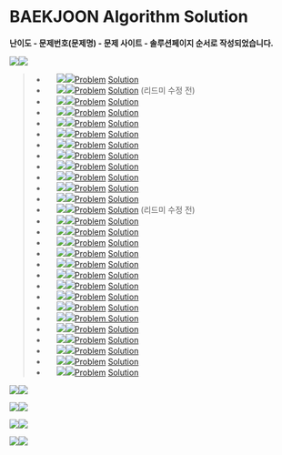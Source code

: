 # BAEKJOON Algorithm Solution

**난이도 - 문제번호(문제명) - 문제 사이트 - 솔루션페이지 순서로 작성되었습니다.**

<img src="https://img.shields.io/badge/-Silver-lightgrey"><img src="https://img.shields.io/badge/28 Solution-FFFFFF">

> - <img src="https://static.solved.ac/tier_small/7.svg" width=15px> <img src="https://img.shields.io/badge/Silver 4-lightgrey"><img src="https://img.shields.io/badge/1002(터렛) -FFFFFF">[Problem](https://www.acmicpc.net/problem/1002) [Solution](https://github.com/Jagwa7312/BAEKJOON/tree/%EB%B0%B1%EC%A4%80/Silver/1002_%ED%84%B0%EB%A0%9B)
> - <img src="https://static.solved.ac/tier_small/6.svg" width=15px> <img src="https://img.shields.io/badge/Silver 5-lightgrey"><img src="https://img.shields.io/badge/1018(체스판 다시 칠하기) -FFFFFF">[Problem](https://www.acmicpc.net/problem/1018) [Solution](https://github.com/Jagwa7312/Algorithm-Study/tree/main/BAEKJOON/Silver/1018_%EC%B2%B4%EC%8A%A4%ED%8C%90%20%EB%8B%A4%EC%8B%9C%20%EC%B9%A0%ED%95%98%EA%B8%B0(%EC%88%98%EC%A0%95%20%EC%A0%84)) (리드미 수정 전)
> - <img src="https://static.solved.ac/tier_small/6.svg" width=15px> <img src="https://img.shields.io/badge/Silver 5-lightgrey"><img src="https://img.shields.io/badge/1037(약수) -FFFFFF">[Problem](https://www.acmicpc.net/problem/1037) [Solution](https://github.com/Jagwa7312/Algorithm-Study/tree/main/BAEKJOON/Silver/1037_%EC%95%BD%EC%88%98)
> - <img src="https://static.solved.ac/tier_small/8.svg" width=15px> <img src="https://img.shields.io/badge/Silver 3-lightgrey"><img src="https://img.shields.io/badge/1051(숫자 정사각형) -FFFFFF">[Problem](https://www.acmicpc.net/problem/1051) [Solution](https://github.com/Jagwa7312/Algorithm-Study/tree/main/BAEKJOON/Silver/1051_%EC%88%AB%EC%9E%90%20%EC%A0%95%EC%82%AC%EA%B0%81%ED%98%95)
> - <img src="https://static.solved.ac/tier_small/7.svg" width=15px> <img src="https://img.shields.io/badge/Silver 4-lightgrey"><img src="https://img.shields.io/badge/1065(한수) -FFFFFF">[Problem](https://www.acmicpc.net/problem/1065) [Solution](https://github.com/Jagwa7312/BAEKJOON/tree/%EB%B0%B1%EC%A4%80/Silver/1065_%ED%95%9C%EC%88%98)
> - <img src="https://static.solved.ac/tier_small/6.svg" width=15px> <img src="https://img.shields.io/badge/Silver 5-lightgrey"><img src="https://img.shields.io/badge/1181(단어 정렬) -FFFFFF">[Problem](https://www.acmicpc.net/problem/1181) [Solution](https://github.com/Jagwa7312/BAEKJOON/tree/%EB%B0%B1%EC%A4%80/Silver/1181_%EB%8B%A8%EC%96%B4%20%EC%A0%95%EB%A0%AC)
> - <img src="https://static.solved.ac/tier_small/6.svg" width=15px> <img src="https://img.shields.io/badge/Silver 5-lightgrey"><img src="https://img.shields.io/badge/1316(그룹 단어 체커) -FFFFFF">[Problem](https://www.acmicpc.net/problem/1316) [Solution](https://github.com/Jagwa7312/BAEKJOON/tree/%EB%B0%B1%EC%A4%80/Silver/1316_%EA%B7%B8%EB%A3%B9%20%EB%8B%A8%EC%96%B4%20%EC%B2%B4%EC%BB%A4)
> - <img src="https://static.solved.ac/tier_small/6.svg" width=15px> <img src="https://img.shields.io/badge/Silver 5-lightgrey"><img src="https://img.shields.io/badge/1427(소트인사이드) -FFFFFF">[Problem](https://www.acmicpc.net/problem/1427) [Solution](https://github.com/Jagwa7312/BAEKJOON/tree/%EB%B0%B1%EC%A4%80/Silver/1427_%EC%86%8C%ED%8A%B8%EC%9D%B8%EC%82%AC%EC%9D%B4%EB%93%9C)
> - <img src="https://static.solved.ac/tier_small/6.svg" width=15px> <img src="https://img.shields.io/badge/Silver 5-lightgrey"><img src="https://img.shields.io/badge/1436(영화감독 숌) -FFFFFF">[Problem](https://www.acmicpc.net/problem/1436) [Solution](https://github.com/Jagwa7312/BAEKJOON/tree/%EB%B0%B1%EC%A4%80/Silver/1436_%EC%98%81%ED%99%94%EA%B0%90%EB%8F%85%20%EC%88%8C)
> - <img src="https://static.solved.ac/tier_small/9.svg" width=15px> <img src="https://img.shields.io/badge/Silver 2-lightgrey"><img src="https://img.shields.io/badge/1929(소수 구하기) -FFFFFF">[Problem](https://www.acmicpc.net/problem/1929) [Solution](https://github.com/Jagwa7312/BAEKJOON/tree/%EB%B0%B1%EC%A4%80/Silver/1929_%EC%86%8C%EC%88%98%20%EA%B5%AC%ED%95%98%EA%B8%B0)
> - <img src="https://static.solved.ac/tier_small/6.svg" width=15px> <img src="https://img.shields.io/badge/Silver 5-lightgrey"><img src="https://img.shields.io/badge/1934(최소공배수) -FFFFFF">[Problem](https://www.acmicpc.net/problem/1934) [Solution](https://github.com/Jagwa7312/BAEKJOON/tree/%EB%B0%B1%EC%A4%80/Silver/1934_%EC%B5%9C%EC%86%8C%EA%B3%B5%EB%B0%B0%EC%88%98)
> - <img src="https://static.solved.ac/tier_small/7.svg" width=15px> <img src="https://img.shields.io/badge/Silver 4-lightgrey"><img src="https://img.shields.io/badge/1978(소수찾기) -FFFFFF">[Problem](https://www.acmicpc.net/problem/1978) [Solution](https://github.com/Jagwa7312/BAEKJOON/tree/%EB%B0%B1%EC%A4%80/Silver/1978_%EC%86%8C%EC%88%98%EC%B0%BE%EA%B8%B0)
> - <img src="https://static.solved.ac/tier_small/7.svg" width=15px> <img src="https://img.shields.io/badge/Silver 4-lightgrey"><img src="https://img.shields.io/badge/2108(통계학) -FFFFFF">[Problem](https://www.acmicpc.net/problem/2108) [Solution](https://github.com/Jagwa7312/Algorithm-Study/tree/main/BAEKJOON/Silver/2108_%ED%86%B5%EA%B3%84%ED%95%99(%EC%88%98%EC%A0%95%20%EC%A0%84)) (리드미 수정 전)
> - <img src="https://static.solved.ac/tier_small/6.svg" width=15px> <img src="https://img.shields.io/badge/Silver 5-lightgrey"><img src="https://img.shields.io/badge/2303(숫자 게임) -FFFFFF">[Problem](https://www.acmicpc.net/problem/2303) [Solution](https://github.com/Jagwa7312/BAEKJOON/tree/%EB%B0%B1%EC%A4%80/Silver/2303_%EC%88%AB%EC%9E%90%20%EA%B2%8C%EC%9E%84)
> - <img src="https://static.solved.ac/tier_small/7.svg" width=15px> <img src="https://img.shields.io/badge/Silver 4-lightgrey"><img src="https://img.shields.io/badge/2331(반복수열) -FFFFFF">[Problem](https://www.acmicpc.net/problem/2331) [Solution](https://github.com/Jagwa7312/BAEKJOON/tree/%EB%B0%B1%EC%A4%80/Silver/2331_%EB%B0%98%EB%B3%B5%EC%88%98%EC%97%B4)
> - <img src="https://static.solved.ac/tier_small/6.svg" width=15px> <img src="https://img.shields.io/badge/Silver 5-lightgrey"><img src="https://img.shields.io/badge/2422(한윤정이 이탈리아에 가서 아이스크림을 사먹는데) -FFFFFF">[Problem](https://www.acmicpc.net/problem/2422) [Solution](https://github.com/Jagwa7312/Algorithm-Study/tree/main/BAEKJOON/Silver/2422_%ED%95%9C%EC%9C%A4%EC%A0%95%EC%9D%B4%20%EC%9D%B4%ED%83%88%EB%A6%AC%EC%95%84%EC%97%90%20%EA%B0%80%EC%84%9C%20%EC%95%84%EC%9D%B4%EC%8A%A4%ED%81%AC%EB%A6%BC%EC%9D%84%20%EC%82%AC%EB%A8%B9%EB%8A%94%EB%8D%B0)
> - <img src="https://static.solved.ac/tier_small/6.svg" width=15px> <img src="https://img.shields.io/badge/Silver 5-lightgrey"><img src="https://img.shields.io/badge/2581(소수) -FFFFFF">[Problem](https://www.acmicpc.net/problem/2581) [Solution](https://github.com/Jagwa7312/BAEKJOON/tree/%EB%B0%B1%EC%A4%80/Silver/2581_%EC%86%8C%EC%88%98)
> - <img src="https://static.solved.ac/tier_small/6.svg" width=15px> <img src="https://img.shields.io/badge/Silver 5-lightgrey"><img src="https://img.shields.io/badge/2609(최대공약수와 최소공배수) -FFFFFF">[Problem](https://www.acmicpc.net/problem/2609) [Solution](https://github.com/Jagwa7312/BAEKJOON/tree/%EB%B0%B1%EC%A4%80/Silver/2609_%EC%B5%9C%EB%8C%80%EA%B3%B5%EC%95%BD%EC%88%98%EC%99%80%20%EC%B5%9C%EC%86%8C%EA%B3%B5%EB%B0%B0%EC%88%98)
> - <img src="https://static.solved.ac/tier_small/6.svg" width=15px> <img src="https://img.shields.io/badge/Silver 5-lightgrey"><img src="https://img.shields.io/badge/2751(수 정렬하기 2) -FFFFFF">[Problem](https://www.acmicpc.net/problem/2751) [Solution](https://github.com/Jagwa7312/BAEKJOON/tree/%EB%B0%B1%EC%A4%80/Silver/2751_%EC%88%98%20%EC%A0%95%EB%A0%AC%ED%95%98%EA%B8%B0%202)
> - <img src="https://static.solved.ac/tier_small/6.svg" width=15px> <img src="https://img.shields.io/badge/Silver 5-lightgrey"><img src="https://img.shields.io/badge/2941(크로아티아 알파벳) -FFFFFF">[Problem](https://www.acmicpc.net/problem/2941) [Solution](https://github.com/Jagwa7312/BAEKJOON/tree/%EB%B0%B1%EC%A4%80/Silver/2941_%ED%81%AC%EB%A1%9C%EC%95%84%ED%8B%B0%EC%95%84%20%EC%95%8C%ED%8C%8C%EB%B2%B3)
> - <img src="https://static.solved.ac/tier_small/6.svg" width=15px> <img src="https://img.shields.io/badge/Silver 5-lightgrey"><img src="https://img.shields.io/badge/4673(셀프 넘버) -FFFFFF">[Problem](https://www.acmicpc.net/problem/4673) [Solution](https://github.com/Jagwa7312/BAEKJOON/tree/%EB%B0%B1%EC%A4%80/Silver/4673_%EC%85%80%ED%94%84%20%EB%84%98%EB%B2%84)
> - <img src="https://static.solved.ac/tier_small/9.svg" width=15px> <img src="https://img.shields.io/badge/Silver 2-lightgrey"><img src="https://img.shields.io/badge/4948(베르트랑 공준) -FFFFFF">[Problem](https://www.acmicpc.net/problem/4948) [Solution](https://github.com/Jagwa7312/BAEKJOON/tree/%EB%B0%B1%EC%A4%80/Silver/4948_%EB%B2%A0%EB%A5%B4%ED%8A%B8%EB%9E%91%20%EA%B3%B5%EC%A4%80)
> - <img src="https://static.solved.ac/tier_small/6.svg" width=15px> <img src="https://img.shields.io/badge/Silver 5-lightgrey"><img src="https://img.shields.io/badge/7568(덩치) -FFFFFF">[Problem ](https://www.acmicpc.net/problem/7568) [Solution](https://github.com/Jagwa7312/BAEKJOON/tree/%EB%B0%B1%EC%A4%80/Silver/7568_%EB%8D%A9%EC%B9%98)
> - <img src="https://static.solved.ac/tier_small/10.svg" width=15px> <img src="https://img.shields.io/badge/Silver 1-lightgrey"><img src="https://img.shields.io/badge/9020(골드바흐의 추측) -FFFFFF">[Problem](https://www.acmicpc.net/problem/9020) [Solution](https://github.com/Jagwa7312/BAEKJOON/tree/%EB%B0%B1%EC%A4%80/Silver/9020_%EA%B3%A8%EB%93%9C%EB%B0%94%ED%9D%90%EC%9D%98%20%EC%B6%94%EC%B8%A1)
> - <img src="https://static.solved.ac/tier_small/7.svg" width=15px> <img src="https://img.shields.io/badge/Silver 4-lightgrey"><img src="https://img.shields.io/badge/10773(제로) -FFFFFF">[Problem](https://www.acmicpc.net/problem/10773) [Solution](https://github.com/Jagwa7312/BAEKJOON/tree/%EB%B0%B1%EC%A4%80/Silver/10773_%EC%A0%9C%EB%A1%9C)
> - <img src="https://static.solved.ac/tier_small/6.svg" width=15px> <img src="https://img.shields.io/badge/Silver 5-lightgrey"><img src="https://img.shields.io/badge/10814(나이순 정렬) -FFFFFF">[Problem](https://www.acmicpc.net/problem/10814) [Solution](https://github.com/Jagwa7312/BAEKJOON/tree/%EB%B0%B1%EC%A4%80/Silver/10814_%EB%82%98%EC%9D%B4%EC%88%9C%20%EC%A0%95%EB%A0%AC)
> - <img src="https://static.solved.ac/tier_small/6.svg" width=15px> <img src="https://img.shields.io/badge/Silver 5-lightgrey"><img src="https://img.shields.io/badge/11650(좌표 정렬하기) -FFFFFF">[Problem](https://www.acmicpc.net/problem/11650) [Solution](https://github.com/Jagwa7312/BAEKJOON/tree/%EB%B0%B1%EC%A4%80/Silver/11650_%EC%A2%8C%ED%91%9C%20%EC%A0%95%EB%A0%AC%ED%95%98%EA%B8%B0)
> - <img src="https://static.solved.ac/tier_small/7.svg" width=15px> <img src="https://img.shields.io/badge/Silver 4-lightgrey"><img src="https://img.shields.io/badge/15970(화살표 그리기) -FFFFFF">[Problem](https://www.acmicpc.net/problem/15970) [Solution](https://github.com/Jagwa7312/BAEKJOON/tree/%EB%B0%B1%EC%A4%80/Silver/15970_%ED%99%94%EC%82%B4%ED%91%9C%20%EA%B7%B8%EB%A6%AC%EA%B8%B0)



<img src="https://img.shields.io/badge/Gold-FFD700"><img src="https://img.shields.io/badge/0 Solution-FFFFFF">



<img src="https://img.shields.io/badge/Platinum-7FFFD4"><img src="https://img.shields.io/badge/0 Solution-FFFFFF">



<img src="https://img.shields.io/badge/Diamond-00BFFF"><img src="https://img.shields.io/badge/0 Solution-FFFFFF">



<img src="https://img.shields.io/badge/Ruby-DC143C"><img src="https://img.shields.io/badge/0 Solution-FFFFFF">
